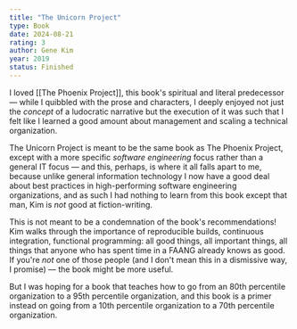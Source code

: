 ```yaml
---
title: "The Unicorn Project"
type: Book
date: 2024-08-21
rating: 3
author: Gene Kim
year: 2019
status: Finished
---
```


I loved [[The Phoenix Project]], this book's spiritual and literal predecessor — while I quibbled with the prose and characters, I deeply enjoyed not just the _concept_ of a ludocratic narrative but the execution of it was such that I felt like I learned a good amount about management and scaling a technical organization.

The Unicorn Project is meant to be the same book as The Phoenix Project, except with a more specific _software engineering_ focus rather than a general IT focus — and this, perhaps, is where it all falls apart to me, because unlike general information technology I now have a good deal about best practices in high-performing software engineering organizations, and as such I had nothing to learn from this book except that man, Kim is _not_ good at fiction-writing.

This is not meant to be a condemnation of the book's recommendations! Kim walks through the importance of reproducible builds, continuous integration, functional programming: all good things, all important things, all things that anyone who has spent time in a FAANG already knows as good. If you're _not_ one of those people (and I don't mean this in a dismissive way, I promise) — the book might be more useful.

But I was hoping for a book that teaches how to go from an 80th percentile organization to a 95th percentile organization, and this book is a primer instead on going from a 10th percentile organization to a 70th percentile organization.
